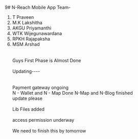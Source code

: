 9# N-Reach Mobile App
Team- <br>
1. T Praveen<br>
2. M.K Lakshitha<br>
3. AKGU Priyamanthi <br>
4. WTK Wijegunawardana <br>
5. RPKH Rajapaksha <br>
6. MSM Arshad<br><br>
<br>Guys First Phase is Almost Done</br>
<br> Updating---- </br><br>
<br>Payment gateway ongoing</br>
   N - Wallet and N - Map Done
   N-Map and N-Blog finished
<br> update please </br>
<br>Lib Files added </br>
<br> access permission underway</br>
<br>We need to finish this by tomorrow</br>
<guyssss>
<notifications><br>
</br>
</br/>
